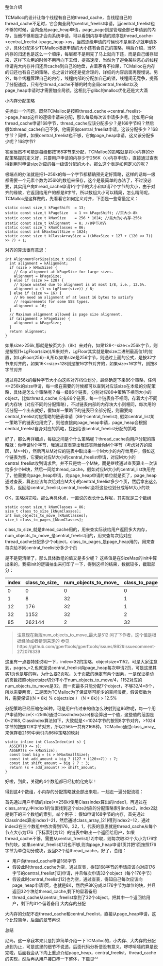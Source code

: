 整体介绍

TCMalloc的设计让每个线程有自己的thread_cache，当线程自己的thread_cache不足时，它会向全局的central_freelist申请，当central_freelist也不够的时候，会向全局page_heap申请，page_page则是管理全部已申请到的内存，当他不够用是才会向系统申请，可以看到内存申请的顺序是thread_cache->central_freelist->page_heap->os，当然逐级申请的时候也不是用多少就申请多少，具体分配多少TCMalloc根据申请的大小还有会自己的策略，稍后介绍，当然内存的归还也是这么一个顺序，每层都不是用完了马上就向下还，而是自己缓存起来，这样下次用的时候不用再向下去借，提高速度，当然为了避免某些恶心的线程申请完大内存并归还后cache到自己的地盘，占着茅肯不拉屎，TCMalloc在内存的归还也有自己的策略，总之设计的还是挺合理的，详细的内容后面再慢慢说。另外，每个线程管理自己的内存，线程内部的分配加自己的锁，线程间无竞争，提高了分配速度，只有在thread_cache不够的时向全局central_freelist以及page_heap申请时才需要加全局锁，这相比于glibc的malloc优化还是大大滴

小内存分配策略

先抛出一个问题，既然TCMalloc是按照thread_cache->central_freelist->page_heap这样的逐级申请来分配，那么每级每次该申请多少呢，比如用户向thread_cache申请168字节，thread_cache应该分配多少？是168字节吗？然后假如thread_cache自己不够，他需要向central_freelist申请，这该分配多少？168字节？同样，如果central_freelist也不够，它向page_heap申请，这又该分配多少呢？168字节?

答案当然不可能是每级都按168字节来分配，TCMalloc的策略就是将小内存的分配策略提前定义好，只要用户申请的内存少于256K（小内存申请），直接通过查表得到用时申请size对应的每一级该分配的大小，那么这个表是如何定义的呢？

极端点的办法就是把1~256k的每一个字节都精确预先定好策略，这样的话每一级都需要一个元素个数为256K的数组来保存，这个是最简单的办法了，不过没必要，其实用户向thread_cache申请1个字节的大小和申请7个字节的大小，由于对齐的缘故，它返回给用户的都是8字节，所以数组大小可以精简，怎么精简呢，TCMalloc是这样做的，先看看它如何定义对齐，下面是一些常量定义：
```
static const size_t kPageShift  = 13;
static const size_t kPageSize   = 1 << kPageShift; //页大小-8k
static const size_t kMaxSize    = 256 * 1024; //最大的小内存-256k
static const size_t kAlignment  = 8; //8字节对齐
static const size_t kNumClasses = 86;
static const int kMaxSmallSize = 1024;
static const size_t kClassArraySize = ((kMaxSize + 127 + (120 << 7)) >> 7) + 1;
```
对齐的算法很有意思：
```
int AlignmentForSize(size_t size) {
  int alignment = kAlignment;
  if (size > kMaxSize) {
    // Cap alignment at kPageSize for large sizes.
    alignment = kPageSize;
  } else if (size >= 128) {
    // Space wasted due to alignment is at most 1/8, i.e., 12.5%.
    alignment = (1 << LgFloor(size)) / 8;
  } else if (size >= 16) {
    // We need an alignment of at least 16 bytes to satisfy
    // requirements for some SSE types.
    alignment = 16;
  }
  // Maximum alignment allowed is page size alignment.
  if (alignment > kPageSize) {
    alignment = kPageSize;
  }
  return alignment;
}
```
如果size>256k,那就是按页大小（8k）来对齐，如果128<=size<=256k字节，则是按照(1«LgFloor(size))/8来对齐，LgFloor其实就是取size二进制最高位1的位置，如LgFloor(256)=8,所以如果size是256字节，则通过上面的公式，是按32字节来对齐的，如果16<=size<128则是按16字节对齐的，如果size<16字节，则按8字节对齐

通过将256k的每种字节大小向这些对齐档位划分，最终确定下来86个策略，任何<=256k的size申请，每一级在需要的时候都可以查到对应该size在本级的分配策略，具体是怎么个策略呢？每一级86个链表，分别对应86中策略下相同大小的object，比如thread_cache,它有86个链表，每一个链表各不相同，存着大小不同的内存块（对应不同的分配策略），不过链表内部的内存块大小则相同，每次用的话分配一个出去就好，假如某一策略下的链表已全部分配，则需要向central_freelist对应策略的链表申请（86个central_freelist), 假如central_list某一策略下的链表也用完了，则他直接向page_heap申请，page_heap会根据central_freelist自身对应的策略，找出给该central_freelist分配的策略

好了，那么再详细点，每级之间是个什么策略呢？thread_cache向用户分配的策略就：你申请N个字节，我通过查表算出我该实际给你M个字节（考虑对齐的原因，M>=N），然后再从M对应的链表中取出来一个M大小的内存给用户，假如这个链表为空，它要向对应M大小的central_freelist申请，对应M大小的central_freelist收到请求后，并不只是给一个M块，而是继续通过查表算出一次该给多少个M块，然后一同给thread_cache，假如对应M大小的central_list块用完了，他需要向page_heap申请，向page_heap申请的单位就是页了，page_heap通过查表，算出应该每次给对应M大小的central_freelist多少个页，然后拿出这么多页，返回给central_freelist,central_freelist会将这些也划分成等M大小的块

OK，策略讲完啦，那么再具体点，一直说的表长什么样呢，其实就是三个数组
```
static const size_t kNumClasses = 86;
size_t class_to_size_[kNumClasses];
int num_objects_to_move_[kNumClasses];
size_t class_to_pages_[kNumClasses];
```
class_to_size_就是thread_cache用的，用来查实际该给用户返回多大内存，num_objects_to_move_是central_freelist用的，用来查每次给对应thread_cache分配多少个object，class_to_pages_是page_heap用的，用来查每次给不同central_freelist分多少个页

是不是更清晰了，那么具体数组的值又是多少呢？ 这些值是在SizeMap的init中算出来的，我把init的逻辑抽出来打印了一下，得到这样的结果，数据较多，截取部分：

index | class_to_size_ | num_objects_to_move_ | class_to_pages_
---|---|---|---
0 | 0 | 0 | 0
1 | 8 | 32 | 1
12 | 176 | 32 | 1
32 | 1152 | 32 | 2
85 | 262144 | 2 | 32
> 注意现在新版num_objects_to_move_最大是512 问了下作者，这个值是根据经验或者猜测来定的 参见https://github.com/gperftools/gperftools/issues/862#issuecomment-272076339

这里有一点要特殊说明一下，index=32的策略，objectsize=1152，可是大家注意到，pages_=2,也就是说central_freelist向page_heap每次申请2页，可是这里其实1页也是够的啊，为什么要2页呢，关于页数的确定有两个因素，一是保证移动的页数按照objectsize切分不小于num_objects_to_move/4，1152对应的num_objects_to_move是32，而一页最多只能分配7个object，不够32/4=8个，所以需要两页，二是因为TCMalloc为了保证尽可能少的空间浪费，假设页数为N，需要保证((N * 8k) % objectsize / （N * 8k）) > 12.5%

分配策略已经压缩在86种，可是用户传过来的值怎么映射到这86种呢，每一个用户申请的size(<=256k)通过ClassIndex(size)都会算出一个值，这些值的范围是0~2168, ClassIndex算法如下，大致就是<=1024字节的按照8字节对齐，>1024字节的按照128字节对齐，所以256k一共有2169种，TCMalloc通过class_array_来保存着2169中索引向86种策略的映射
```
static inline int ClassIndex(int s) {
  ASSERT(0 <= s);
  ASSERT(s <= kMaxSize);
  const bool big = (s > kMaxSmallSize);
  const int add_amount = big ? (127 + (120<<7)) : 7;
  const int shift_amount = big ? 7 : 3;
  return (s + add_amount) >> shift_amount;
}
```
好啦，到此，关键的4个数组都已经初始化完毕！

得到这4个数组，小内存的分配策略就全部出来啦，一起走一遍分配流程：

首先通过用户申请的size(<=256k)使用ClassIndex算出的index1，再通过在class_array_中index1的位置找到这个size对应的分配策略索引index2，index2就是剩下的三个数组的索引，举个例子： 假如申请168字节的内存，首先通过ClassIndex算出index1=21，然后通过class_array_[21]得到index2=12，通过index2在三个数组中依次得到176，32，1，代表的意思就是thread_cache从每个节点大小为176（下标索引为12）的链表中取出一个返回给用户，如果thread_cache不够，需要从central_freelist[12]中取，则每次取32个大小为176字节的块，如果central_freelist[12]也不够,则向page_heap申请1页并把1页按照176字节为单位切分成块，返回32个给thread_cache，好了，总结：

- 用户向thread_cache申请168字节
- 假设此时thread_cache为空，通过查表，得知168字节的申请应该向对应176字节的central_freelist[12]申请，并且每次申请32个object（每个176字节）
- 假设此时central_freelist[12]也为空，通过查表，得知自己每次应该向page_heap申请1页，也就是8K，然后把8K分成以176字节为单位的块，并且返回32个块给thread_cache,剩下的留着备用
- thread_cache从central_freelist拿到了32个object，把其中一个返回给用户，剩下的31个留着备用
大内存的分配

大内存的分配不走thread_cache和central_freelist，直接从page_heap申请，这个比较简单，后面的章节再说

总结

尼玛，这一章我本来只是打算简单介绍一下TCMalloc的，小内存、大内存的分配点到为止，可是这里的细节不说透，后面代码分析便没有意义，啰啰嗦嗦的算是说完啦，后面我会从下向上重点介绍page_heap，central_freelist，thread_cache的实现，然后再从用户接口串一下整体，下篇见^^
